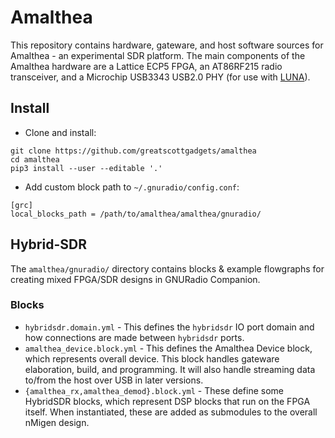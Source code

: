 # Amalthea

This repository contains hardware, gateware, and host software sources for Amalthea - an experimental SDR platform.
The main components of the Amalthea hardware are a Lattice ECP5 FPGA, an AT86RF215 radio transceiver, and a Microchip USB3343 USB2.0 PHY (for use with [LUNA](https://luna.readthedocs.io/)).

## Install

 * Clone and install:

```
git clone https://github.com/greatscottgadgets/amalthea
cd amalthea
pip3 install --user --editable '.'
```

 * Add custom block path to `~/.gnuradio/config.conf`:

```
[grc]
local_blocks_path = /path/to/amalthea/amalthea/gnuradio/
```

## Hybrid-SDR

The `amalthea/gnuradio/` directory contains blocks & example flowgraphs for creating mixed FPGA/SDR designs in GNURadio Companion.

### Blocks

 * `hybridsdr.domain.yml` - This defines the `hybridsdr` IO port domain and how connections are made between `hybridsdr` ports.
 * `amalthea_device.block.yml` - This defines the Amalthea Device block, which represents overall device. This block handles gateware elaboration, build, and programming. It will also handle streaming data to/from the host over USB in later versions.
 * `{amalthea_rx,amalthea_demod}.block.yml` - These define some HybridSDR blocks, which represent DSP blocks that run on the FPGA itself. When instantiated, these are added as submodules to the overall nMigen design.
